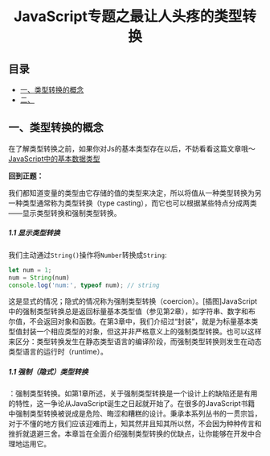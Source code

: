 <!--
 * @desc:
 * @Author: 余光
 * @Email: webbj97@163.com
 * @Date: 2020-08-26 18:32:14
-->
<h1 align=center>JavaScript专题之最让人头疼的类型转换</h1>

## 目录

* <a href="#1">一、类型转换的概念</a>
* <a href="#2">二、</a>

<h2 id="1">一、类型转换的概念</h2>

在了解类型转换之前，如果你对Js的基本类型存在以后，不妨看看这篇文章哦～[JavaScript中的基本数据类型](https://blog.csdn.net/jbj6568839z/article/details/107151991)

**回到正题：**

我们都知道变量的类型由它存储的值的类型来决定，所以将值从一种类型转换为另一种类型通常称为类型转换（type casting），而它也可以根据某些特点分成两类——显示类型转换和强制类型转换。


##### 1.1 显示类型转换

我们主动通过`String()`操作将`Number`转换成`String`:

```js
let num = 1;
num = String(num)
console.log('num:', typeof num); // string
```

这是显式的情况；隐式的情况称为强制类型转换（coercion）。[插图]JavaScript中的强制类型转换总是返回标量基本类型值（参见第2章），如字符串、数字和布尔值，不会返回对象和函数。在第3章中，我们介绍过“封装”，就是为标量基本类型值封装一个相应类型的对象，但这并非严格意义上的强制类型转换。也可以这样来区分：类型转换发生在静态类型语言的编译阶段，而强制类型转换则发生在动态类型语言的运行时（runtime）。

##### 1.1 强制（隐式）类型转换

：强制类型转换。如第1章所述，关于强制类型转换是一个设计上的缺陷还是有用的特性，这一争论从JavaScript诞生之日起就开始了。在很多的JavaScript书籍中强制类型转换被说成是危险、晦涩和糟糕的设计。秉承本系列丛书的一贯宗旨，对于不懂的地方我们应该迎难而上，知其然并且知其所以然，不会因为种种传言和挫折就退避三舍。本章旨在全面介绍强制类型转换的优缺点，让你能够在开发中合理地运用它。